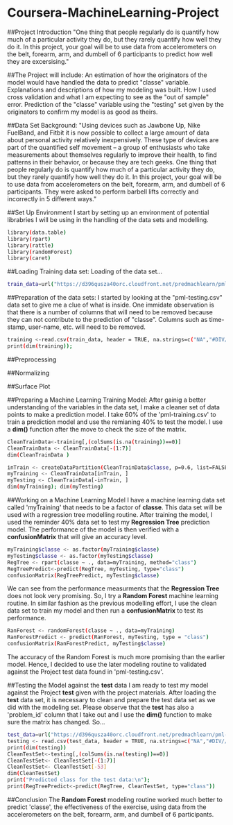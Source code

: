 # Coursera-MachineLearning-Project

##Project Introduction
"One thing that people regularly do is quantify how much of a particular activity they do, but they rarely quantify how well they do it. In this project, your goal will be to use data from accelerometers on the belt, forearm, arm, and dumbell of 6 participants to predict how well they are excersising."

##The Project will include:
An estimation of how the originators of the model would have handled the data to predict "classe" variable.
Explanations and descriptions of how my modeling was built.
How I used cross validation and what I am expecting to see as the "out of sample" error.
Prediction of the "classe" variable using the "testing" set given by the originators to confirm my model is as good as theirs.

##Data Set Background:
"Using devices such as Jawbone Up, Nike FuelBand, and Fitbit it is now possible to collect a large amount of data about personal activity relatively inexpensively. These type of devices are part of the quantified self movement – a group of enthusiasts who take measurements about themselves regularly to improve their health, to find patterns in their behavior, or because they are tech geeks. One thing that people regularly do is quantify how much of a particular activity they do, but they rarely quantify how well they do it. In this project, your goal will be to use data from accelerometers on the belt, forearm, arm, and dumbell of 6 participants. They were asked to perform barbell lifts correctly and incorrectly in 5 different ways."

##Set Up Environment
I start by setting up an environment of potential librabries I will be using in the handling of the data sets and modelling.
```sh
library(data.table)
library(rpart)
library(rattle)
library(randomForest)
library(caret)
```
##Loading Training data set:
Loading of the data set...

```sh
train_data=url("https://d396qusza40orc.cloudfront.net/predmachlearn/pml-training.csv")
```

##Preparation of the data sets:
I started by looking at the "pml-testing.csv" data set to give me a clue of what is inside. One immidate observation is that there is a number of columns that will need to be removed because they can not contribute to the prediction of "classe". Columns such as time-stamp, user-name, etc. will need to be removed.

```sh
training <-read.csv(train_data, header = TRUE, na.strings=c("NA","#DIV//0!",""))
print(dim(training)); 
```

##Preprocessing

##Normalizing

##Surface Plot

##Preparing a Machine Learning Training Model:
After gainig a better understanding of the variables in the data set, I make a cleaner set of data points to make a prediction model.
I take 60% of the 'pml-training.csv' to train a prediction model and use the remianing 40% to test the model. I use a **dim()** function after the move to check the size of the matrix.

```sh
CleanTrainData<-training[,(colSums(is.na(training))==0)]
CleanTrainData <- CleanTrainData[-(1:7)]
dim(CleanTrainData )

inTrain <- createDataPartition(CleanTrainData$classe, p=0.6, list=FALSE)
myTraining <- CleanTrainData[inTrain, ]
myTesting <- CleanTrainData[-inTrain, ]
dim(myTraining); dim(myTesting)
```
##Working on a Machine Learning Model
I have a machine learning data set called 'myTraining' that needs to be a factor of **classe**. This data set will be used with a regression tree modelling routine. After training the model, I used the reminder 40% data set to test my **Regression Tree** prediction model. The performance of the model is then verified with a **confusionMatrix** that will give an accuracy level.

```sh
myTraining$classe <- as.factor(myTraining$classe) 
myTesting$classe <- as.factor(myTesting$classe)
RegTree <- rpart(classe ~ ., data=myTraining, method="class")
RegTreePredict<-predict(RegTree, myTesting, type="class")
confusionMatrix(RegTreePredict, myTesting$classe)
```


We can see from the performance measurments that the **Regression Tree** does not look very promising. So, I try a **Random Forest** machine learning routine. In similar fashion as the previous modelling effort, I use the clean data set to train my model and then run a **confusionMatrix** to test its performance.

```sh
RanForest <- randomForest(classe ~ ., data=myTraining)
RanForestPredict <- predict(RanForest, myTesting, type = "class")
confusionMatrix(RanForestPredict, myTesting$classe)
```
The accuracy of the Random Forest is much more promising than the earlier model. 
Hence, I decided to use the later modeling routine to validated against the Project test data found in 'pml-testing.csv'.

##Testing the Model against the **test** data
I am ready to test my model against the Project **test** given with the project materials.
After loading the **test** data set, it is necessary to clean and prepare the test data set as we did with the modeling set. Please observe that the **test** has also a 'problem_id' column that I take out and I use the **dim()** function to make sure the matrix has changed.
So...

```sh
test_data=url("https://d396qusza40orc.cloudfront.net/predmachlearn/pml-testing.csv")
testing <- read.csv(test_data, header = TRUE, na.strings=c("NA","#DIV//0!",""))
print(dim(testing))
CleanTestSet<-testing[,(colSums(is.na(testing))==0)]
CleanTestSet<- CleanTestSet[-(1:7)]
CleanTestSet<- CleanTestSet[-53]
dim(CleanTestSet)
print("Predicted class for the test data:\n");
print(RegTreePredict<-predict(RegTree, CleanTestSet, type="class"))
```

##Conclusion
The **Random Forest** modeling routine worked much better to predict 'classe', the effectiveness of the exercise, using data from the accelerometers on the belt, forearm, arm, and dumbell of 6 participants.


